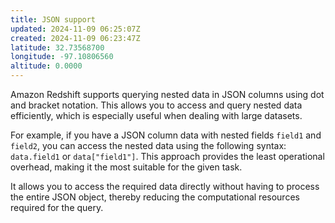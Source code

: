 ```yaml
---
title: JSON support
updated: 2024-11-09 06:25:07Z
created: 2024-11-09 06:23:47Z
latitude: 32.73568700
longitude: -97.10806560
altitude: 0.0000
---
```


Amazon Redshift supports querying nested data in JSON columns using dot and bracket notation. This allows you to access and query nested data efficiently, which is especially useful when dealing with large datasets.

 For example, if you have a JSON column data with nested fields `field1` and `field2`, you can access the nested data using the following syntax: `data.field1` or `data["field1"]`. This approach provides the least operational overhead, making it the most suitable for the given task. 
 
 It allows you to access the required data directly without having to process the entire JSON object, thereby reducing the computational resources required for the query.